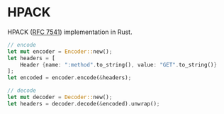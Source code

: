 # HPACK
HPACK ([RFC 7541](https://tools.ietf.org/html/rfc7541)) implementation in Rust.
```rust
// encode
let mut encoder = Encoder::new();
let headers = [
    Header {name: ":method".to_string(), value: "GET".to_string()}
];
let encoded = encoder.encode(&headers);

// decode
let mut decoder = Decoder::new();
let headers = decoder.decode(&encoded).unwrap();
```
